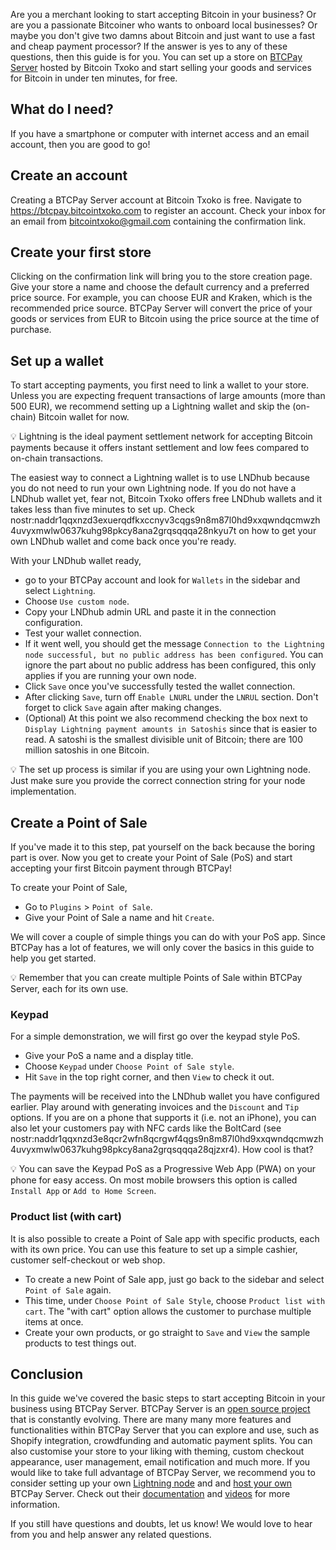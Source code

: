 Are you a merchant looking to start accepting Bitcoin in your business? Or are you a passionate Bitcoiner who wants to onboard local businesses? Or maybe you don't give two damns about Bitcoin and just want to use a fast and cheap payment processor? If the answer is yes to any of these questions, then this guide is for you. You can set up a store on [BTCPay Server](https://btcpayserver.org/) hosted by Bitcoin Txoko and start selling your goods and services for Bitcoin in under ten minutes, for free. 
## What do I need?
If you have a smartphone or computer with internet access and an email account, then you are good to go!
## Create an account
Creating a BTCPay Server account at Bitcoin Txoko is free. Navigate to https://btcpay.bitcointxoko.com to register an account. Check your inbox for an email from bitcointxoko@gmail.com containing the confirmation link. 
## Create your first store
Clicking on the confirmation link will bring you to the store creation page. Give your store a name and choose the default currency and a preferred price source. For example, you can choose EUR and Kraken, which is the recommended price source. BTCPay Server will convert the price of your goods or services from EUR to Bitcoin using the price source at the time of purchase. 
## Set up a wallet
To start accepting payments, you first need to link a wallet to your store. Unless you are expecting frequent transactions of large amounts (more than 500 EUR), we recommend setting up a Lightning wallet and skip the (on-chain) Bitcoin wallet for now. 

💡 Lightning is the ideal payment settlement network for accepting Bitcoin payments because it offers instant settlement and low fees compared to on-chain transactions. 

The easiest way to connect a Lightning wallet is to use LNDhub because you do not need to run your own Lightning node. If you do not have a LNDhub wallet yet, fear not, Bitcoin Txoko offers free LNDhub wallets and it takes less than five minutes to set up. Check nostr:naddr1qqxnzd3exuerqdfkxccnyv3cqgs9n8m87l0hd9xxqwndqcmwzh4uvyxmwlw0637kuhg98pkcy8ana2grqsqqqa28nkyu7t on how to get your own LNDhub wallet and come back once you're ready. 

With your LNDhub wallet ready, 
- go to your BTCPay account and look for `Wallets` in the sidebar and select `Lightning`. 
- Choose `Use custom node`. 
- Copy your LNDhub admin URL and paste it in the connection configuration. 
- Test your wallet connection. 
- If it went well, you should get the message `Connection to the Lightning node successful, but no public address has been configured`. You can ignore the part about no public address has been configured, this only applies if you are running your own node. 
- Click `Save` once you've successfully tested the wallet connection. 
- After clicking `Save`, turn off `Enable LNURL` under the `LNRUL` section. Don't forget to click `Save` again after making changes. 
- (Optional) At this point we also recommend checking the box next to `Display Lightning payment amounts in Satoshis` since that is easier to read. A satoshi is the smallest divisible unit of Bitcoin; there are 100 million satoshis in one Bitcoin. 

💡 The set up process is similar if you are using your own Lightning node. Just make sure you provide the correct connection string for your node implementation. 
## Create a Point of Sale
If you've made it to this step, pat yourself on the back because the boring part is over. Now you get to create your Point of Sale (PoS) and start accepting your first Bitcoin payment through BTCPay!

To create your Point of Sale, 
- Go to `Plugins` > `Point of Sale`. 
- Give your Point of Sale a name and hit `Create`. 

We will cover a couple of simple things you can do with your PoS app. Since BTCPay has a lot of features, we will only cover the basics in this guide to help you get started. 

💡 Remember that you can create multiple Points of Sale within BTCPay Server, each for its own use. 
### Keypad
For a simple demonstration, we will first go over the keypad style PoS. 

- Give your PoS a name and a display title. 
- Choose `Keypad` under `Choose Point of Sale style`. 
- Hit `Save` in the top right corner, and then `View` to check it out. 

The payments will be received into the LNDhub wallet you have configured earlier. Play around with generating invoices and the `Discount` and `Tip` options. If you are on a phone that supports it (i.e. not an iPhone), you can also let your customers pay with NFC cards like the BoltCard (see nostr:naddr1qqxnzd3e8qcr2wfn8qcrgwf4qgs9n8m87l0hd9xxqwndqcmwzh4uvyxmwlw0637kuhg98pkcy8ana2grqsqqqa28qjzxr4). How cool is that?

💡 You can save the Keypad PoS as a Progressive Web App (PWA) on your phone for easy access. On most mobile browsers this option is called `Install App` or `Add to Home Screen`. 
### Product list (with cart)
It is also possible to create a Point of Sale app with specific products, each with its own price. You can use this feature to set up a simple cashier, customer self-checkout or web shop. 

- To create a new Point of Sale app, just go back to the sidebar and select `Point of Sale` again. 
- This time, under `Choose Point of Sale Style`, choose `Product list with cart`. The "with cart" option allows the customer to purchase multiple items at once. 
- Create your own products, or go straight to `Save` and `View` the sample products to test things out. 
## Conclusion
In this guide we've covered the basic steps to start accepting Bitcoin in your business using BTCPay Server. BTCPay Server is an [open source project](https://github.com/btcpayserver/btcpayserver) that is constantly evolving. There are many many more features and functionalities within BTCPay Server that you can explore and use, such as Shopify integration, crowdfunding and automatic payment splits. You can also customise your store to your liking with theming, custom checkout appearance, user management, email notification and much more. If you would like to take full advantage of BTCPay Server, we recommend you to consider setting up your own [Lightning node](https://v2.minibolt.info/home/readme) and and [host your own](https://docs.btcpayserver.org/Deployment/) BTCPay Server. Check out their [documentation](https://github.com/btcpayserver/btcpayserver) and [videos](https://www.youtube.com/@BTCPayServer) for more information. 

If you still have questions and doubts, let us know! We would love to hear from you and help answer any related questions. 
